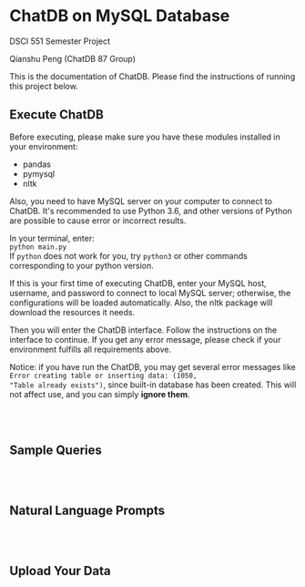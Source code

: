 # ChatDB on MySQL Database

DSCI 551 Semester Project

Qianshu Peng (ChatDB 87 Group)

This is the documentation of ChatDB. Please find the instructions of running this project below.

## Execute ChatDB

Before executing, please make sure you have these modules installed in your environment:
- pandas
- pymysql
- nltk

Also, you need to have MySQL server on your computer to connect to ChatDB. It's recommended to use Python 3.6, and other versions of Python are possible to cause error or incorrect results. 

In your terminal, enter: <br>
<code>python main.py</code> <br>
If <code>python</code> does not work for you, try <code>python3</code> or other commands corresponding to your python version.

If this is your first time of executing ChatDB, enter your MySQL host, username, and password to connect to local MySQL server; otherwise, the configurations will be loaded automatically. Also, the nltk package will download the resources it needs. 

Then you will enter the ChatDB interface. Follow the instructions on the interface to continue. If you get any error message, please check if your environment fulfills all requirements above. 

Notice: if you have run the ChatDB, you may get several error messages like <code>Error creating table or inserting data: (1050, "Table already exists")</code>, since built-in database has been created. This will not affect use, and you can simply **ignore them**. 

<br>
<br>

## Sample Queries


<br>
<br>

## Natural Language Prompts


<br>
<br>

## Upload Your Data

<br>
<br>

